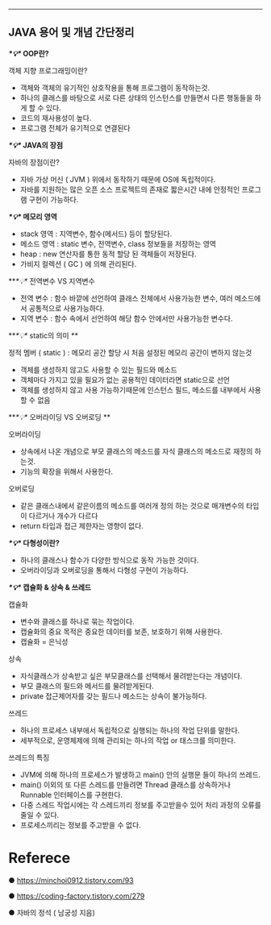 ------

## JAVA 용어 및 개념 간단정리

***\*💡\** OOP란?**

객체 지향 프로그래밍이란?

- 객체와 객체의 유기적인 상호작용을 통해 프로그램이 동작하는것. 
- 하나의 클래스를 바탕으로 서로 다른 상태의 인스턴스를 만들면서 다른 행동들을 하게 할 수 있다.
- 코드의 재사용성이 높다.
- 프로그램 전체가 유기적으로 연결된다



***\*💡\** JAVA의 장점**

자바의 장점이란?

- 자바 가상 머신 ( JVM ) 위에서 동작하기 때문에 OS에 독립적이다. 
- 자바를 지원하는 많은 오픈 소스 프로젝트의 존재로 짧은시간 내에 안정적인 프로그램 구현이 가능하다.



***\*💡\** 메모리 영역**

- stack 영역 : 지역변수, 함수(메서드) 등이 할당된다. 
- 메소드 영역 : static 변수, 전역변수, class 정보들을 저장하는 영역 
- heap : new 연산자를 통한 동적 할당 된 객체들이 저장된다. 
- 가비지 컬렉션 ( GC ) 에 의해 관리된다.



***\*💡\** 전역변수 VS 지역변수

- 전역 변수 : 함수 바깥에 선언하여 클래스 전체에서 사용가능한 변수, 여러 메소드에서 공통적으로 사용가능하다. 
- 지역 변수 : 함수 속에서 선언하여 해당 함수 안에서만 사용가능한 변수다.



***\*💡\** static의 의미 **

정적 멤버 ( static ) : 메모리 공간 할당 시 처음 설정된 메모리 공간이 변하지 않는것

- 객체를 생성하지 않고도 사용할 수 있는 필드와 메소드
- 객체마다 가지고 있을 필요가 없는 공용적인 데이터라면 static으로 선언
- 객체를 생성하지 않고 사용 가능하기때문에 인스턴스 필드, 메소드를 내부에서 사용 할 수 없음



***\*💡\** 오버라이딩 VS 오버로딩 **

오버라이딩

- 상속에서 나온 개념으로 부모 클래스의 메소드를 자식 클래스의 메소드로 재정의 하는것.
- 기능의 확장을 위해서 사용한다.

오버로딩

- 같은 클래스내에서 같은이름의 메소드를 여러개 정의 하는 것으로 매개변수의 타입이 다르거나 개수가 다르다
- return 타입과 접근 제한자는 영향이 없다.



***\*💡\** 다형성이란?**

- 하나의 클래스나 함수가 다양한 방식으로 동작 가능한 것이다.
- 오버라이딩과 오버로딩을 통해서 다형성 구현이 가능하다.



***\*💡\** 캡슐화 & 상속 & 쓰레드**

캡슐화

- 변수와 클래스를 하나로 묶는 작업이다.
- 캡슐화의 중요 목적은 중요한 데이터를 보존, 보호하기 위해 사용한다.
- 캡슐화 = 은닉성

상속

- 자식클래스가 상속받고 싶은 부모클래스를 선택해서 물려받는다는 개념이다.
- 부모 클래스의 필드와 메서드를 물려받게된다.
- private 접근제어자를 갖는 필드나 메소드는 상속이 불가능하다. 

쓰레드

- 하나의 프로세스 내부에서 독립적으로 실행되는 하나의 작업 단위를 말한다.
- 세부적으로, 운영체제에 의해 관리되는 하나의 작업 or 태스크를 의미한다.

쓰레드의 특징

- JVM에 의해 하나의 프로세스가 발생하고 main() 안의 실행문 들이 하나의 쓰레드.
- main() 이외의 또 다른 스레드를 만들려면 Thread 클래스를 상속하거나 Runnable 인터페이스를 구현한다.
- 다중 스레드 작업시에는 각 스레드끼리 정보를 주고받을수 있어 처리 과정의 오류를 줄일 수 있다.
- 프로세스끼리는 정보를 주고받을 수 없다.



# Referece

● https://minchoi0912.tistory.com/93<br>

● https://coding-factory.tistory.com/279 <br>

● 자바의 정석 ( 남궁성 지음)<br>



